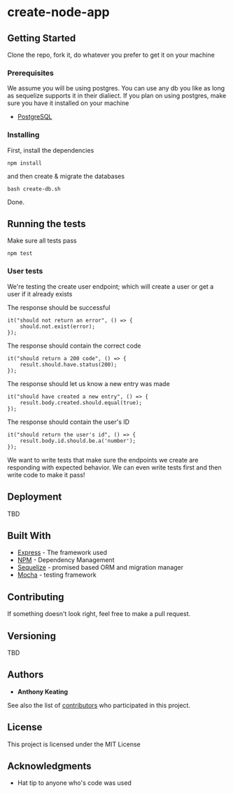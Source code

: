 # create-node-app

## Getting Started

Clone the repo, fork it, do whatever you prefer to get it on your machine

### Prerequisites

We assume you will be using postgres. You can use any db you like as long as sequelize supports it in their dialiect. If you plan on using postgres, make sure you have it installed on your machine

* [PostgreSQL](https://www.postgresql.org/download/)

### Installing

First, install the dependencies

```
npm install
```

and then create & migrate the databases

```
bash create-db.sh
```

Done.

## Running the tests

Make sure all tests pass

```
npm test
```

### User tests

We're testing the create user endpoint; which will create a user or get a user if it already exists

The response should be successful

```
it("should not return an error", () => {
    should.not.exist(error);
});
```

The response should contain the correct code
```
it("should return a 200 code", () => {
    result.should.have.status(200);
});
```

The response should let us know a new entry was made
```
it("should have created a new entry", () => {
    result.body.created.should.equal(true);
});
```

The response should contain the user's ID
```
it("should return the user's id", () => {
    result.body.id.should.be.a('number');
}); 
```
We want to write tests that make sure the endpoints we create are responding with expected behavior. We can even write tests first and then write code to make it pass!

## Deployment

TBD

## Built With

* [Express](https://expressjs.com/) - The framework used
* [NPM](https://www.npmjs.com/) - Dependency Management
* [Sequelize](http://docs.sequelizejs.com/) - promised based ORM and migration manager
* [Mocha](https://mochajs.org/) - testing framework

## Contributing

If something doesn't look right, feel free to make a pull request.

## Versioning

TBD

## Authors

* **Anthony Keating** 

See also the list of [contributors](https://github.com/anthonyk1225/create-node-app/graphs/contributors) who participated in this project.

## License

This project is licensed under the MIT License

## Acknowledgments

* Hat tip to anyone who's code was used
